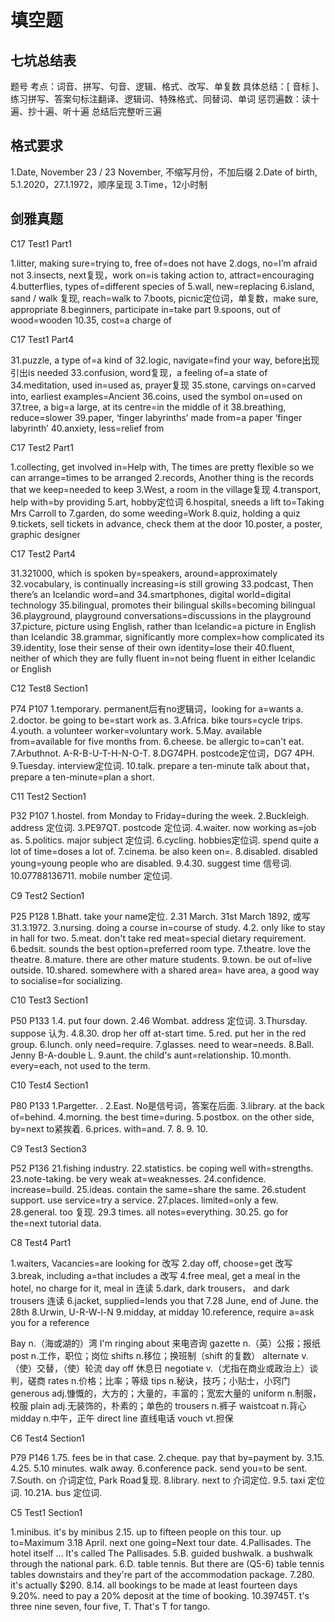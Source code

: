 # 填空题

## 七坑总结表

题号
考点：词音、拼写、句音、逻辑、格式、改写、单复数
具体总结：[ 音标 ]、练习拼写、答案句标注翻译、逻辑词、特殊格式、同替词、单词
惩罚遍数：读十遍、抄十遍、听十遍
总结后完整听三遍

## 格式要求

1.Date, November 23 / 23 November, 不缩写月份，不加后缀
2.Date of birth, 5.1.2020，27.1.1972，顺序呈现
3.Time，12小时制


## 剑雅真题

C17 Test1 Part1

1.litter,  making sure=trying to, free of=does not have
2.dogs, no=I’m afraid not
3.insects, next复现，work on=is taking action to, attract=encouraging
4.butterflies, types of=different species of
5.wall, new=replacing
6.island, sand / walk 复现, reach=walk to
7.boots, picnic定位词，单复数，make sure, appropriate
8.beginners, participate in=take part
9.spoons, out of wood=wooden
10.35, cost=a charge of

C17 Test1 Part4

31.puzzle, a type of=a kind of
32.logic, navigate=find your way, before出现引出is needed
33.confusion, word复现，a feeling of=a state of
34.meditation, used in=used as, prayer复现
35.stone, carvings on=carved into, earliest examples=Ancient
36.coins, used the symbol on=used on
37.tree, a big=a large, at its centre=in the middle of it
38.breathing, reduce=slower
39.paper, ‘finger labyrinths’ made from=a paper ‘finger labyrinth’ 
40.anxiety, less=relief from


C17 Test2 Part1

1.collecting,  get involved in=Help with, The times are pretty flexible so we can arrange=times to be arranged
2.records, Another thing is the records that we keep=needed to keep
3.West, a room in the village复现
4.transport, help with=by providing
5.art, hobby定位词
6.hospital, sneeds a lift to=Taking Mrs Carroll to 
7.garden, do some weeding=Work
8.quiz, holding a quiz
9.tickets, sell tickets in advance, check them at the door
10.poster, a poster, graphic designer

C17 Test2 Part4

31.321000, which is spoken by=speakers, around=approximately
32.vocabulary, is continually increasing=is still growing
33.podcast, Then there’s an Icelandic word=and
34.smartphones,  digital world=digital technology
35.bilingual, promotes their bilingual skills=becoming bilingual 
36.playground, playground conversations=discussions in the playground
37.picture, picture using English, rather than Icelandic=a picture in English than Icelandic
38.grammar, significantly more complex=how complicated its
39.identity, lose their sense of their own identity=lose their
40.fluent, neither of which they are fully fluent in=not being fluent in either Icelandic or English


C12 Test8 Section1

P74 P107
1.temporary. permanent后有no逻辑词，looking for a=wants a.
2.doctor. be going to be=start work as.
3.Africa. bike tours=cycle trips.
4.youth. a volunteer worker=voluntary work.
5.May. available from=available for five months from.
6.cheese. be allergic to=can't eat.
7.Arbuthnot. A-R-B-U-T-H-N-O-T.
8.DG74PH. postcode定位词，DG7 4PH.
9.Tuesday. interview定位词.
10.talk. prepare a ten-minute talk about that， prepare a ten-minute=plan a short.


C11 Test2 Section1

P32 P107
1.hostel. from Monday to Friday=during the week.
2.Buckleigh. address 定位词.
3.PE97QT. postcode 定位词.
4.waiter. now working as=job as.
5.politics. major subject 定位词.
6.cycling. hobbies定位词. spend quite a lot of time=doses a lot of.
7.cinema. be also keen on=.
8.disabled. disabled young=young people who are disabled.
9.4.30. suggest time 信号词.
10.07788136711. mobile number 定位词.


C9 Test2 Section1

P25 P128
1.Bhatt. take your name定位.
2.31 March. 31st March 1892, 或写31.3.1972.
3.nursing. doing a course in=course of study.
4.2. only like to stay in hall for two.
5.meat. don't take red meat=special dietary requirement.
6.bedsit. sounds the best option=preferred room type.
7.theatre. love the theatre.
8.mature. there are other mature students.
9.town. be out of=live outside.
10.shared. somewhere with a shared area= have area, a good way to socialise=for socializing.



C10 Test3 Section1

P50 P133
1.4. put four down.
2.46 Wombat. address 定位词.
3.Thursday. suppose 认为.
4.8.30. drop her off at-start time.
5.red. put her in the red group.
6.lunch. only need=require.
7.glasses. need to wear=needs.
8.Ball. Jenny B-A-double L.
9.aunt. the child's aunt=relationship.
10.month. every=each, not used to the term.


C10 Test4 Section1

P80 P133
1.Pargetter. .
2.East. No是信号词，答案在后面.
3.library. at the back of=behind.
4.morning. the best time=during.
5.postbox. on the other side, by=next to紧挨着.
6.prices. with=and.
7.
8.
9.
10.


C9 Test3 Section3

P52 P136
21.fishing industry.
22.statistics. be coping well with=strengths.
23.note-taking. be very weak at=weaknesses.
24.confidence. increase=build.
25.ideas. contain the same=share the same.
26.student support. use service=try a service.
27.places. limited=only a few.
28.general. too 复现.
29.3 times. all notes=everything.
30.25. go for the=next tutorial data.


C8 Test4 Part1

1.waiters, Vacancies=are looking for 改写
2.day off, choose=get 改写
3.break, including a=that includes a 改写
4.free meal, get a meal in the hotel, no charge for it, meal in 连读
5.dark, dark trousers， and dark trousers 连读
6.jacket, supplied=lends you that
7.28 June, end of June. the 28th
8.Urwin, U-R-W-l-N
9.midday, at midday
10.reference, require a=ask you for a reference

Bay n.（海或湖的）湾
I'm ringing about 来电咨询
gazette n.（英）公报；报纸
post n.工作，职位；岗位
shifts n.移位；换班制（shift 的复数）
alternate v.（使）交替，（使）轮流
day off 休息日
negotiate v.（尤指在商业或政治上）谈判，磋商
rates n.价格；比率；等级
tips n.秘诀，技巧；小贴士，小窍门
generous adj.慷慨的，大方的；大量的，丰富的；宽宏大量的
uniform n.制服，校服
plain adj.无装饰的，朴素的；单色的
trousers n.裤子
waistcoat n.背心
midday n.中午，正午
direct line 直线电话
vouch vt.担保


C6 Test4 Section1

P79 P146
1.75. fees be in that case.
2.cheque. pay that by=payment by.
3.15. 
4.25. 
5.10 minutes. walk away.
6.conference pack. send you=to be sent.
7.South. on 介词定位, Park Road复现.
8.library. next to 介词定位.
9.5. taxi 定位词.
10.21A. bus 定位词.



C5 Test1 Section1

1.minibus. it's by minibus
2.15. up to fifteen people on this tour. up to=Maximum
3.18 April. next one going=Next tour date. 
4.Pallisades. The hotel itself ... It's called The Pallisades.
5.B. guided bushwalk. a bushwalk through the national park.
6.D. table tennis. But there are (Q5-6) table tennis tables downstairs and they're part of the accommodation package.
7.280. it's actually $290. 
8.14. all bookings to be made at least fourteen days
9.20%. need to pay a 20% deposit at the time of booking.
10.39745T. t's three nine seven, four five, T. That's T for tango.








